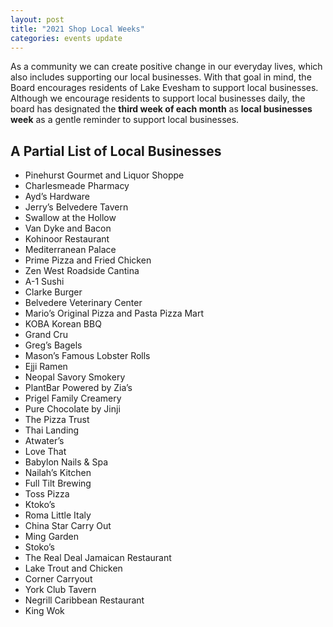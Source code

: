 ```yaml
---
layout: post
title: "2021 Shop Local Weeks"
categories: events update
---
```


As a community we can create positive change in our everyday lives, which also includes supporting our local businesses. With that goal in mind, the Board encourages residents of Lake Evesham to support local businesses. Although we encourage residents to support local businesses daily, the board has designated the **third week of each month** as **local businesses week** as a gentle reminder to support local businesses.

A Partial List of Local Businesses
----------------------------------

* Pinehurst Gourmet and Liquor Shoppe
* Charlesmeade Pharmacy
* Ayd’s Hardware
* Jerry’s Belvedere Tavern
* Swallow at the Hollow
* Van Dyke and Bacon
* Kohinoor Restaurant
* Mediterranean Palace
* Prime Pizza and Fried Chicken
* Zen West Roadside Cantina
* A-1 Sushi
* Clarke Burger
* Belvedere Veterinary Center
* Mario’s Original Pizza and Pasta Pizza Mart
* KOBA Korean BBQ
* Grand Cru
* Greg’s Bagels
* Mason’s Famous Lobster Rolls
* Ejji Ramen
* Neopal Savory Smokery
* PlantBar Powered by Zia’s
* Prigel Family Creamery
* Pure Chocolate by Jinji
* The Pizza Trust
* Thai Landing
* Atwater’s
* Love That
* Babylon Nails & Spa
* Nailah’s Kitchen
* Full Tilt Brewing
* Toss Pizza
* Ktoko’s
* Roma Little Italy
* China Star Carry Out
* Ming Garden
* Stoko’s
* The Real Deal Jamaican Restaurant
* Lake Trout and Chicken
* Corner Carryout
* York Club Tavern
* Negrill Caribbean Restaurant
* King Wok